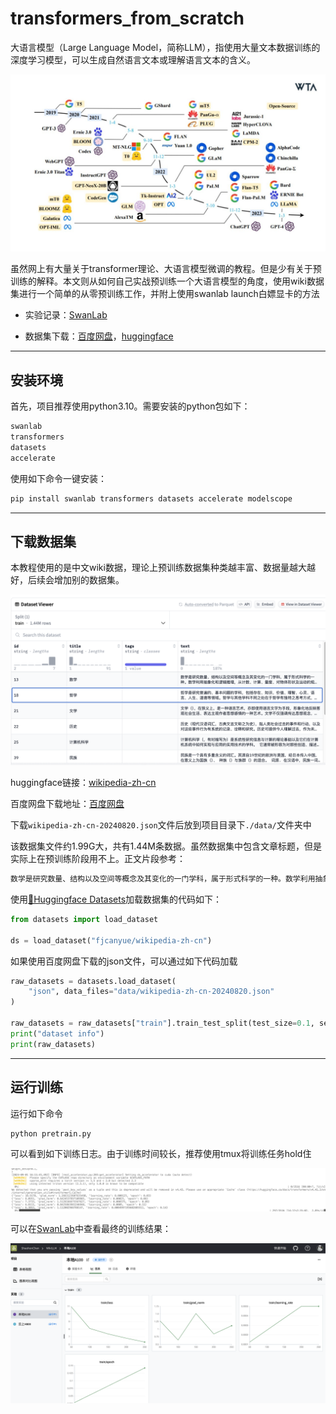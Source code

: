 # transformers_from_scratch

大语言模型（Large Language Model，简称LLM），指使用大量文本数据训练的深度学习模型，可以生成自然语言文本或理解语言文本的含义。

![llm](./images/llm.png)

虽然网上有大量关于transformer理论、大语言模型微调的教程。但是少有关于预训练的解释。本文则从如何自己实战预训练一个大语言模型的角度，使用wiki数据集进行一个简单的从零预训练工作，并附上使用swanlab launch白嫖显卡的方法

* 实验记录：[SwanLab](https://swanlab.cn/@ShaohonChen/WikiLLM/overview)

* 数据集下载：[百度网盘](.link)，[huggingface](https://huggingface.co/datasets/fjcanyue/wikipedia-zh-cn)

---

## 安装环境

首先，项目推荐使用python3.10。需要安装的python包如下：

```txt
swanlab
transformers
datasets
accelerate
```

使用如下命令一键安装：

```bash
pip install swanlab transformers datasets accelerate modelscope
```

---

## 下载数据集

本教程使用的是中文wiki数据，理论上预训练数据集种类越丰富、数据量越大越好，后续会增加别的数据集。

![dataset](./images/dataset.png)

huggingface链接：[wikipedia-zh-cn](https://huggingface.co/datasets/fjcanyue/wikipedia-zh-cn)

百度网盘下载地址：[百度网盘](.link)

下载`wikipedia-zh-cn-20240820.json`文件后放到项目目录下`./data/`文件夹中

该数据集文件约1.99G大，共有1.44M条数据。虽然数据集中包含文章标题，但是实际上在预训练阶段用不上。正文片段参考：

```txt
数学是研究数量、结构以及空间等概念及其变化的一门学科，属于形式科学的一种。数学利用抽象化和逻辑推理，从计数、计算、量度、对物体形状及运动的观察发展而成。数学家们拓展这些概念...
```

使用[🤗Huggingface Datasets](https://huggingface.co/docs/datasets/index)加载数据集的代码如下：

```python
from datasets import load_dataset

ds = load_dataset("fjcanyue/wikipedia-zh-cn")
```

如果使用百度网盘下载的json文件，可以通过如下代码加载

```python
raw_datasets = datasets.load_dataset(
    "json", data_files="data/wikipedia-zh-cn-20240820.json"
)

raw_datasets = raw_datasets["train"].train_test_split(test_size=0.1, seed=2333)
print("dataset info")
print(raw_datasets)
```

---

## 运行训练

运行如下命令

```
python pretrain.py
```

可以看到如下训练日志。由于训练时间较长，推荐使用tmux将训练任务hold住

![terminal](./images/terminal.png)

可以在[SwanLab](https://swanlab.cn)中查看最终的训练结果：

![log](./images/log.png)
